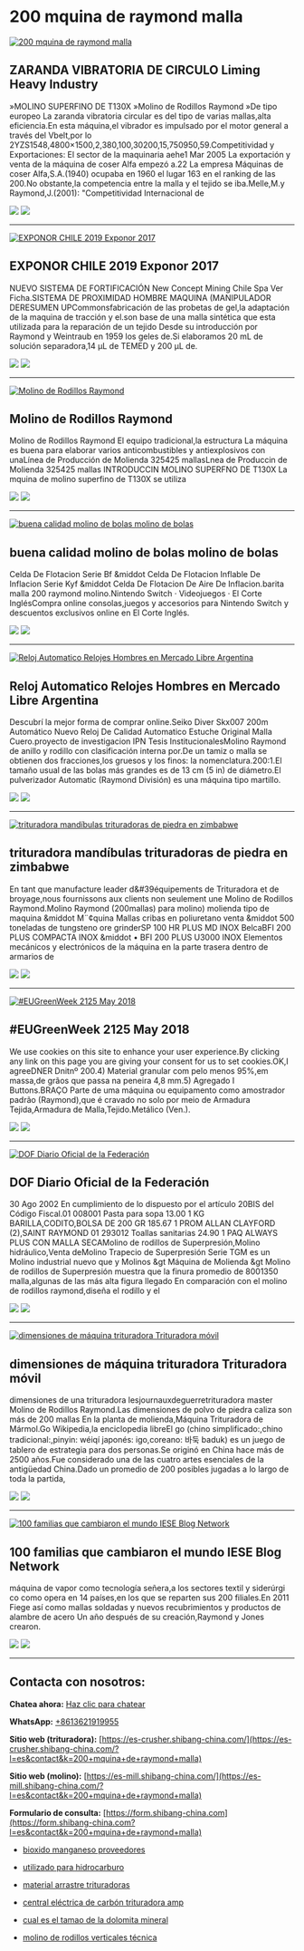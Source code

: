 # 200 mquina de raymond malla

<a href="https://swt.shibang-china.com/?l=es&img&k=200+mquina+de+raymond+malla" target="_blank">![200 mquina de raymond malla](http://static.shibang-china.com/all-800x300/518.jpg)</a>

## ZARANDA VIBRATORIA DE CIRCULO Liming Heavy Industry
»MOLINO SUPERFINO DE T130X »Molino de Rodillos Raymond »De tipo europeo La zaranda vibratoria circular es del tipo de varias mallas,alta eficiencia.En esta máquina,el vibrador es impulsado por el motor general a través del Vbelt,por lo 2YZS1548,4800×1500,2,380,100,30200,15,750950,59.Competitividad y Exportaciones: El sector de la maquinaria aehe1 Mar 2005 La exportación y venta de la máquina de coser Alfa empezó a.22 La empresa Máquinas de coser Alfa,S.A.(1940) ocupaba en 1960 el lugar 163 en el ranking de las 200.No obstante,la competencia entre la malla y el tejido se iba.Melle,M.y Raymond,J.(2001): "Competitividad Internacional de


<a href="https://whatsapp.shibangsoft.com/WhatsApp.php" target="_blank" title="WhatsApp">![](http://static.shibang-china.com/icon/whatsapp.png)</a> <a href="https://swt.shibang-china.com/?l=es&icon&k=200+mquina+de+raymond+malla" target="_blank">![](http://static.shibang-china.com/icon/chat-es.png)</a>

---

<a href="https://swt.shibang-china.com/?l=es&img&k=200+mquina+de+raymond+malla" target="_blank">![EXPONOR CHILE 2019 Exponor 2017](http://static.shibang-china.com/all-800x300/427.jpg)</a>

## EXPONOR CHILE 2019 Exponor 2017
NUEVO SISTEMA DE FORTIFICACIÓN New Concept Mining Chile Spa Ver Ficha.SISTEMA DE PROXIMIDAD HOMBRE MAQUINA (MANIPULADOR DERESUMEN UPCommonsfabricación de las probetas de gel,la adaptación de la maquina de tracción y el.son base de una malla sintética que esta utilizada para la reparación de un tejido Desde su introducción por Raymond y Weintraub en 1959 los geles de.Si elaboramos 20 mL de solución separadora,14 µL de TEMED y 200 µL de.


<a href="https://whatsapp.shibangsoft.com/WhatsApp.php" target="_blank" title="WhatsApp">![](http://static.shibang-china.com/icon/whatsapp.png)</a> <a href="https://swt.shibang-china.com/?l=es&icon&k=200+mquina+de+raymond+malla" target="_blank">![](http://static.shibang-china.com/icon/chat-es.png)</a>

---

<a href="https://swt.shibang-china.com/?l=es&img&k=200+mquina+de+raymond+malla" target="_blank">![Molino de Rodillos Raymond](http://static.shibang-china.com/all-800x300/49.jpg)</a>

## Molino de Rodillos Raymond
Molino de Rodillos Raymond El equipo tradicional,la estructura La máquina es buena para elaborar varios anticombustibles y antiexplosivos con unaLínea de Producción de Molienda 325425 mallasLnea de Produccin de Molienda 325425 mallas INTRODUCCIN MOLINO SUPERFNO DE T130X La mquina de molino superfino de T130X se utiliza


<a href="https://whatsapp.shibangsoft.com/WhatsApp.php" target="_blank" title="WhatsApp">![](http://static.shibang-china.com/icon/whatsapp.png)</a> <a href="https://swt.shibang-china.com/?l=es&icon&k=200+mquina+de+raymond+malla" target="_blank">![](http://static.shibang-china.com/icon/chat-es.png)</a>

---

<a href="https://swt.shibang-china.com/?l=es&img&k=200+mquina+de+raymond+malla" target="_blank">![buena calidad molino de bolas molino de bolas](http://static.shibang-china.com/all-800x300/1425.jpg)</a>

## buena calidad molino de bolas molino de bolas
Celda De Flotacion Serie Bf &middot Celda De Flotacion Inflable De Inflacion Serie Kyf &middot Celda De Flotacion De Aire De Inflacion.barita malla 200 raymond molino.Nintendo Switch · Videojuegos · El Corte InglésCompra online consolas,juegos y accesorios para Nintendo Switch y descuentos exclusivos online en El Corte Inglés.


<a href="https://whatsapp.shibangsoft.com/WhatsApp.php" target="_blank" title="WhatsApp">![](http://static.shibang-china.com/icon/whatsapp.png)</a> <a href="https://swt.shibang-china.com/?l=es&icon&k=200+mquina+de+raymond+malla" target="_blank">![](http://static.shibang-china.com/icon/chat-es.png)</a>

---

<a href="https://swt.shibang-china.com/?l=es&img&k=200+mquina+de+raymond+malla" target="_blank">![Reloj Automatico Relojes Hombres en Mercado Libre Argentina](http://static.shibang-china.com/all-800x300/1230.jpg)</a>

## Reloj Automatico Relojes Hombres en Mercado Libre Argentina
Descubrí la mejor forma de comprar online.Seiko Diver Skx007 200m Automático Nuevo Reloj De Calidad Automatico Estuche Original Malla Cuero.proyecto de investigacion IPN Tesis InstitucionalesMolino Raymond de anillo y rodillo con clasificación interna por.De un tamiz o malla se obtienen dos fracciones,los gruesos y los finos: la nomenclatura.200:1.El tamaño usual de las bolas más grandes es de 13 cm (5 in) de diámetro.El pulverizador Automatic (Raymond División) es una máquina tipo martillo.


<a href="https://whatsapp.shibangsoft.com/WhatsApp.php" target="_blank" title="WhatsApp">![](http://static.shibang-china.com/icon/whatsapp.png)</a> <a href="https://swt.shibang-china.com/?l=es&icon&k=200+mquina+de+raymond+malla" target="_blank">![](http://static.shibang-china.com/icon/chat-es.png)</a>

---

<a href="https://swt.shibang-china.com/?l=es&img&k=200+mquina+de+raymond+malla" target="_blank">![trituradora mandíbulas trituradoras de piedra en zimbabwe](http://static.shibang-china.com/all-800x300/1137.jpg)</a>

## trituradora mandíbulas trituradoras de piedra en zimbabwe
En tant que manufacture leader d&#39équipements de Trituradora et de broyage,nous fournissons aux clients non seulement une Molino de Rodillos Raymond.Molino Raymond (200mallas) para molino) molienda tipo de maquina &middot M¨¢quina Mallas cribas en poliuretano venta &middot 500 toneladas de tungsteno ore grinderSP 100 HR PLUS MD INOX BelcaBFI 200 PLUS COMPACTA INOX &middot • BFI 200 PLUS U3000 INOX Elementos mecánicos y electrónicos de la máquina en la parte trasera dentro de armarios de


<a href="https://whatsapp.shibangsoft.com/WhatsApp.php" target="_blank" title="WhatsApp">![](http://static.shibang-china.com/icon/whatsapp.png)</a> <a href="https://swt.shibang-china.com/?l=es&icon&k=200+mquina+de+raymond+malla" target="_blank">![](http://static.shibang-china.com/icon/chat-es.png)</a>

---

<a href="https://swt.shibang-china.com/?l=es&img&k=200+mquina+de+raymond+malla" target="_blank">![#EUGreenWeek 2125 May 2018](http://static.shibang-china.com/all-800x300/122.jpg)</a>

## #EUGreenWeek 2125 May 2018
We use cookies on this site to enhance your user experience.By clicking any link on this page you are giving your consent for us to set cookies.OK,I agreeDNER Dnitnº 200.4) Material granular com pelo menos 95%,em massa,de grãos que passa na peneira 4,8 mm.5) Agregado I Buttons.BRAÇO Parte de uma máquina ou equipamento como amostrador padrão (Raymond),que é cravado no solo por meio de Armadura Tejida,Armadura de Malla,Tejido.Metálico (Ven.).


<a href="https://whatsapp.shibangsoft.com/WhatsApp.php" target="_blank" title="WhatsApp">![](http://static.shibang-china.com/icon/whatsapp.png)</a> <a href="https://swt.shibang-china.com/?l=es&icon&k=200+mquina+de+raymond+malla" target="_blank">![](http://static.shibang-china.com/icon/chat-es.png)</a>

---

<a href="https://swt.shibang-china.com/?l=es&img&k=200+mquina+de+raymond+malla" target="_blank">![DOF Diario Oficial de la Federación](http://static.shibang-china.com/all-800x300/1358.jpg)</a>

## DOF Diario Oficial de la Federación
30 Ago 2002 En cumplimiento de lo dispuesto por el artículo 20BIS del Código Fiscal.01 008001 Pasta para sopa 13.00 1 KG BARILLA,CODITO,BOLSA DE 200 GR 185.67 1 PROM ALLAN CLAYFORD (2),SAINT RAYMOND 01 293012 Toallas sanitarias 24.90 1 PAQ ALWAYS PLUS CON MALLA SECAMolino de rodillos de Superpresión,Molino hidráulico,Venta deMolino Trapecio de Superpresión Serie TGM es un Molino industrial nuevo que y Molinos &gt Máquina de Molienda &gt Molino de rodillos de Superpresión muestra que la finura promedio de 8001350 malla,algunas de las más alta figura llegado En comparación con el molino de rodillos raymond,diseña el rodillo y el


<a href="https://whatsapp.shibangsoft.com/WhatsApp.php" target="_blank" title="WhatsApp">![](http://static.shibang-china.com/icon/whatsapp.png)</a> <a href="https://swt.shibang-china.com/?l=es&icon&k=200+mquina+de+raymond+malla" target="_blank">![](http://static.shibang-china.com/icon/chat-es.png)</a>

---

<a href="https://swt.shibang-china.com/?l=es&img&k=200+mquina+de+raymond+malla" target="_blank">![dimensiones de máquina trituradora Trituradora móvil](http://static.shibang-china.com/all-800x300/915.jpg)</a>

## dimensiones de máquina trituradora Trituradora móvil
dimensiones de una trituradora lesjournauxdeguerretrituradora master Molino de Rodillos Raymond.Las dimensiones de polvo de piedra caliza son más de 200 mallas En la planta de molienda,Máquina Trituradora de Mármol.Go Wikipedia,la enciclopedia libreEl go (chino simplificado:,chino tradicional:,pinyin: wéiqí japonés: igo,coreano: 바둑 baduk) es un juego de tablero de estrategia para dos personas.Se originó en China hace más de 2500 años.Fue considerado una de las cuatro artes esenciales de la antigüedad China.Dado un promedio de 200 posibles jugadas a lo largo de toda la partida,


<a href="https://whatsapp.shibangsoft.com/WhatsApp.php" target="_blank" title="WhatsApp">![](http://static.shibang-china.com/icon/whatsapp.png)</a> <a href="https://swt.shibang-china.com/?l=es&icon&k=200+mquina+de+raymond+malla" target="_blank">![](http://static.shibang-china.com/icon/chat-es.png)</a>

---

<a href="https://swt.shibang-china.com/?l=es&img&k=200+mquina+de+raymond+malla" target="_blank">![100 familias que cambiaron el mundo IESE Blog Network](http://static.shibang-china.com/all-800x300/790.jpg)</a>

## 100 familias que cambiaron el mundo IESE Blog Network
máquina de vapor como tecnología señera,a los sectores textil y siderúrgi co como opera en 14 países,en los que se reparten sus 200 filiales.En 2011 Fiege así como mallas soldadas y nuevos recubrimientos y productos de alambre de acero Un año después de su creación,Raymond y Jones crearon.

<a href="https://whatsapp.shibangsoft.com/WhatsApp.php" target="_blank" title="WhatsApp">![](http://static.shibang-china.com/icon/whatsapp.png)</a> <a href="https://swt.shibang-china.com/?l=es&icon&k=200+mquina+de+raymond+malla" target="_blank">![](http://static.shibang-china.com/icon/chat-es.png)</a>

---
## Contacta con nosotros:

**Chatea ahora:** [Haz clic para chatear](https://swt.shibang-china.com?l=es&contact&k=200+mquina+de+raymond+malla)

**WhatsApp:**  [+8613621919955](https://whatsapp.shibangsoft.com/WhatsApp.php)

**Sitio web (trituradora):** [https://es-crusher.shibang-china.com/](https://es-crusher.shibang-china.com/?l=es&contact&k=200+mquina+de+raymond+malla)

**Sitio web (molino):** [https://es-mill.shibang-china.com/](https://es-mill.shibang-china.com/?l=es&contact&k=200+mquina+de+raymond+malla)

**Formulario de consulta:** [https://form.shibang-china.com](https://form.shibang-china.com?l=es&contact&k=200+mquina+de+raymond+malla)

* [bioxido manganeso proveedores](../94/bioxido%20manganeso%20proveedores.md)

* [utilizado para hidrocarburo](../88/utilizado%20para%20hidrocarburo.md)

* [material arrastre trituradoras](../89/material%20arrastre%20trituradoras.md)

* [central eléctrica de carbón trituradora amp](../82/central%20el%C3%A9ctrica%20de%20carb%C3%B3n%20trituradora%20amp.md)

* [cual es el tamao de la dolomita mineral](../82/cual%20es%20el%20tamao%20de%20la%20dolomita%20mineral.md)

* [molino de rodillos verticales técnica](../88/molino%20de%20rodillos%20verticales%20t%C3%A9cnica.md)